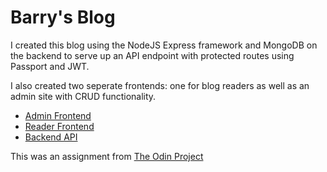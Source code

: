 # Barry's Blog
I created this blog using the NodeJS Express framework and MongoDB on the backend to serve up an API endpoint with protected routes using Passport and JWT.  

I also created two seperate frontends: one for blog readers as well as an admin site with CRUD functionality.  

- [Admin Frontend](https://upbeat-neumann-61c68c.netlify.app/)  
- [Reader Frontend](https://jolly-torvalds-e76ec6.netlify.app/)  
- [Backend API](https://sheltered-peak-99436.herokuapp.com/articles)

This was an assignment from [The Odin Project](https://www.theodinproject.com/lessons/blog-api)
